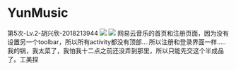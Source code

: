 # YunMusic
第5次-Lv.2-胡兴欣-2018213944
![](https://github.com/huxingxin123/YunMusic/raw/app/drawable-v24/QQ图片20181207205412.png)
![](https://github.com/huxingxin123/YunMusic/raw/app/drawable-v24/QQ图片20181207210607.png)
网易云音乐的首页和注册页面，因为没有设置另一个toolbar，所以所有activity都没有顶部....所以注册和登录界面一样.....我的锅，我太菜了，我怕我十二点之前还没弄到那里，所以只能先交这个半成品了。工美捏
